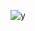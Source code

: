![y](http://farm4.static.flickr.com/3226/2697711893_be25871db6_b.jpg)

<!-- http://knowingtheworld.com/clipart/disney/mickey/10.gif -->

